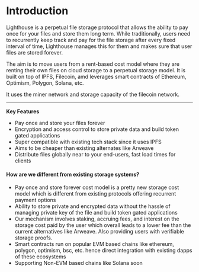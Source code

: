 # Introduction

Lighthouse is a perpetual file storage protocol that allows the ability to pay once for your files and store them long term. While traditionally, users need to recurrently keep track and pay for the file storage after every fixed interval of time, Lighthouse manages this for them and makes sure that user files are stored forever.&#x20;

The aim is to move users from a rent-based cost model where they are renting their own files on cloud storage to a perpetual storage model. It is built on top of IPFS, Filecoin, amd leverages smart contracts of Ethereum, Optimism, Polygon, Solana, etc.&#x20;

It uses the miner network and storage capacity of the filecoin network.

***

**Key Features**

* Pay once and store your files forever
* Encryption and access control to store private data and build token gated applications
* Super compatible with existing tech stack since it uses IPFS
* Aims to be cheaper than existing alternates like Arweave
* Distribute files globally near to your end-users, fast load times for clients

#### How are we different from existing storage systems? <a href="#docs-internal-guid-b71b2036-7fff-9a19-aed9-151d92819f81" id="docs-internal-guid-b71b2036-7fff-9a19-aed9-151d92819f81"></a>

* Pay once and store forever cost model is a pretty new storage cost model which is different from existing protocols offering recurrent payment options
* Ability to store private and encrypted data without the hassle of managing private key of the file and build token gated applications
* Our mechanism involves staking, accruing fees, and interest on the storage cost paid by the user which overall leads to a lower fee than the current alternatives like Arweave. Also providing users with verifiable storage proofs.
* Smart contracts run on popular EVM based chains like ethereum, polygon, optimism, bsc, etc. hence direct integration with existing dapps of these ecosystems
* Supporting Non-EVM based chains like Solana soon
